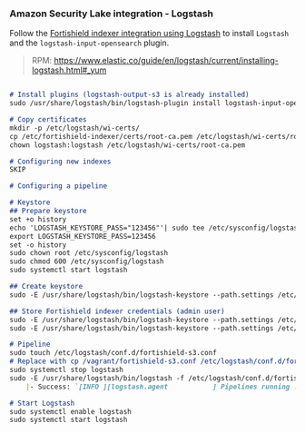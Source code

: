 ### Amazon Security Lake integration - Logstash

Follow the [Fortishield indexer integration using Logstash](https://documentation.fortishield.github.io/current/integrations-guide/opensearch/index.html#fortishield-indexer-integration-using-logstash)
to install `Logstash` and the `logstash-input-opensearch` plugin.

> RPM: https://www.elastic.co/guide/en/logstash/current/installing-logstash.html#_yum
```markdown

# Install plugins (logstash-output-s3 is already installed)
sudo /usr/share/logstash/bin/logstash-plugin install logstash-input-opensearch

# Copy certificates
mkdir -p /etc/logstash/wi-certs/
cp /etc/fortishield-indexer/certs/root-ca.pem /etc/logstash/wi-certs/root-ca.pem
chown logstash:logstash /etc/logstash/wi-certs/root-ca.pem

# Configuring new indexes
SKIP

# Configuring a pipeline

# Keystore
## Prepare keystore
set +o history
echo 'LOGSTASH_KEYSTORE_PASS="123456"'| sudo tee /etc/sysconfig/logstash
export LOGSTASH_KEYSTORE_PASS=123456
set -o history
sudo chown root /etc/sysconfig/logstash
sudo chmod 600 /etc/sysconfig/logstash
sudo systemctl start logstash

## Create keystore
sudo -E /usr/share/logstash/bin/logstash-keystore --path.settings /etc/logstash create

## Store Fortishield indexer credentials (admin user)
sudo -E /usr/share/logstash/bin/logstash-keystore --path.settings /etc/logstash add FORTISHIELD_INDEXER_USERNAME
sudo -E /usr/share/logstash/bin/logstash-keystore --path.settings /etc/logstash add FORTISHIELD_INDEXER_PASSWORD

# Pipeline
sudo touch /etc/logstash/conf.d/fortishield-s3.conf
# Replace with cp /vagrant/fortishield-s3.conf /etc/logstash/conf.d/fortishield-s3.conf
sudo systemctl stop logstash
sudo -E /usr/share/logstash/bin/logstash -f /etc/logstash/conf.d/fortishield-s3.conf --path.settings /etc/logstash/
    |- Success: `[INFO ][logstash.agent           ] Pipelines running ...`

# Start Logstash
sudo systemctl enable logstash
sudo systemctl start logstash
```

